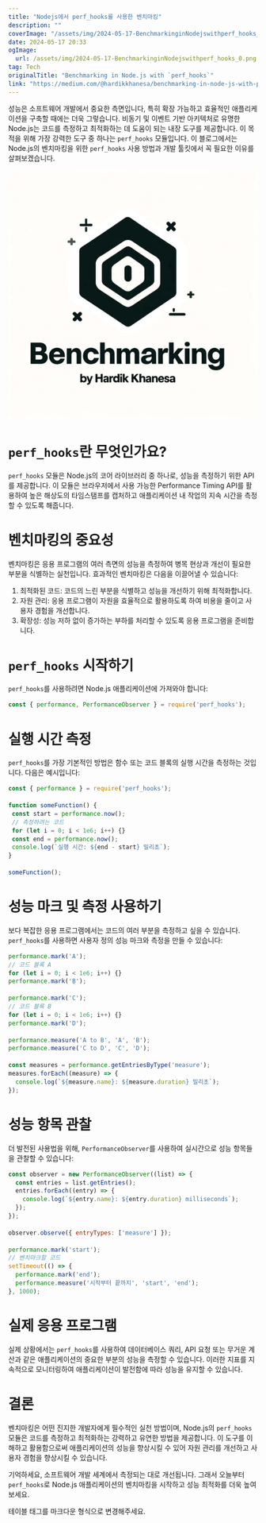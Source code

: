 ```yaml
---
title: "Nodejs에서 perf_hooks를 사용한 벤치마킹"
description: ""
coverImage: "/assets/img/2024-05-17-BenchmarkinginNodejswithperf_hooks_0.png"
date: 2024-05-17 20:33
ogImage: 
  url: /assets/img/2024-05-17-BenchmarkinginNodejswithperf_hooks_0.png
tag: Tech
originalTitle: "Benchmarking in Node.js with `perf_hooks`"
link: "https://medium.com/@hardikkhanesa/benchmarking-in-node-js-with-perf-hooks-202467d287e9"
---
```



성능은 소프트웨어 개발에서 중요한 측면입니다, 특히 확장 가능하고 효율적인 애플리케이션을 구축할 때에는 더욱 그렇습니다. 비동기 및 이벤트 기반 아키텍처로 유명한 Node.js는 코드를 측정하고 최적화하는 데 도움이 되는 내장 도구를 제공합니다. 이 목적을 위해 가장 강력한 도구 중 하나는 `perf_hooks` 모듈입니다. 이 블로그에서는 Node.js의 벤치마킹을 위한 `perf_hooks` 사용 방법과 개발 툴킷에서 꼭 필요한 이유를 살펴보겠습니다.

![이미지](/assets/img/2024-05-17-BenchmarkinginNodejswithperf_hooks_0.png)

# `perf_hooks`란 무엇인가요?

`perf_hooks` 모듈은 Node.js의 코어 라이브러리 중 하나로, 성능을 측정하기 위한 API를 제공합니다. 이 모듈은 브라우저에서 사용 가능한 Performance Timing API를 활용하여 높은 해상도의 타임스탬프를 캡처하고 애플리케이션 내 작업의 지속 시간을 측정할 수 있도록 해줍니다.

<div class="content-ad"></div>

# 벤치마킹의 중요성

벤치마킹은 응용 프로그램의 여러 측면의 성능을 측정하여 병목 현상과 개선이 필요한 부분을 식별하는 실천입니다. 효과적인 벤치마킹은 다음을 이끌어낼 수 있습니다:

1. 최적화된 코드: 코드의 느린 부분을 식별하고 성능을 개선하기 위해 최적화합니다.
2. 자원 관리: 응용 프로그램이 자원을 효율적으로 활용하도록 하여 비용을 줄이고 사용자 경험을 개선합니다.
3. 확장성: 성능 저하 없이 증가하는 부하를 처리할 수 있도록 응용 프로그램을 준비합니다.

# `perf_hooks` 시작하기

<div class="content-ad"></div>

`perf_hooks`를 사용하려면 Node.js 애플리케이션에 가져와야 합니다:

```js
const { performance, PerformanceObserver } = require('perf_hooks');
```

# 실행 시간 측정

`perf_hooks`를 가장 기본적인 방법은 함수 또는 코드 블록의 실행 시간을 측정하는 것입니다. 다음은 예시입니다:

<div class="content-ad"></div>

```js
const { performance } = require('perf_hooks');

function someFunction() {
 const start = performance.now();
 // 측정하려는 코드
 for (let i = 0; i < 1e6; i++) {}
 const end = performance.now();
 console.log(`실행 시간: ${end - start} 밀리초`);
}

someFunction();
```

# 성능 마크 및 측정 사용하기

보다 복잡한 응용 프로그램에서는 코드의 여러 부분을 측정하고 싶을 수 있습니다. `perf_hooks`를 사용하면 사용자 정의 성능 마크와 측정을 만들 수 있습니다:

```js
performance.mark('A');
// 코드 블록 A
for (let i = 0; i < 1e6; i++) {}
performance.mark('B');

performance.mark('C');
// 코드 블록 B
for (let i = 0; i < 1e6; i++) {}
performance.mark('D');

performance.measure('A to B', 'A', 'B');
performance.measure('C to D', 'C', 'D');

const measures = performance.getEntriesByType('measure');
measures.forEach((measure) => {
  console.log(`${measure.name}: ${measure.duration} 밀리초`);
});
```

<div class="content-ad"></div>

# 성능 항목 관찰

더 발전된 사용법을 위해, `PerformanceObserver`를 사용하여 실시간으로 성능 항목들을 관찰할 수 있습니다:

```js
const observer = new PerformanceObserver((list) => {
  const entries = list.getEntries();
  entries.forEach((entry) => {
    console.log(`${entry.name}: ${entry.duration} milliseconds`);
  });
});

observer.observe({ entryTypes: ['measure'] });

performance.mark('start');
// 벤치마크할 코드
setTimeout(() => {
  performance.mark('end');
  performance.measure('시작부터 끝까지', 'start', 'end');
}, 1000);
```

# 실제 응용 프로그램

<div class="content-ad"></div>

실제 상황에서는 `perf_hooks`를 사용하여 데이터베이스 쿼리, API 요청 또는 무거운 계산과 같은 애플리케이션의 중요한 부분의 성능을 측정할 수 있습니다. 이러한 지표를 지속적으로 모니터링하여 애플리케이션이 발전함에 따라 성능을 유지할 수 있습니다.

# 결론

벤치마킹은 어떤 진지한 개발자에게 필수적인 실천 방법이며, Node.js의 `perf_hooks` 모듈은 코드를 측정하고 최적화하는 강력하고 유연한 방법을 제공합니다. 이 도구를 이해하고 활용함으로써 애플리케이션의 성능을 향상시킬 수 있어 자원 관리를 개선하고 사용자 경험을 향상시킬 수 있습니다.

기억하세요, 소프트웨어 개발 세계에서 측정되는 대로 개선됩니다. 그래서 오늘부터 `perf_hooks`로 Node.js 애플리케이션의 벤치마킹을 시작하고 성능 최적화를 더욱 높여보세요.

<div class="content-ad"></div>

테이블 태그를 마크다운 형식으로 변경해주세요.